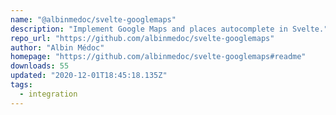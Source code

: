 ```yaml
---
name: "@albinmedoc/svelte-googlemaps"
description: "Implement Google Maps and places autocomplete in Svelte."
repo_url: "https://github.com/albinmedoc/svelte-googlemaps"
author: "Albin Médoc"
homepage: "https://github.com/albinmedoc/svelte-googlemaps#readme"
downloads: 55
updated: "2020-12-01T18:45:18.135Z"
tags: 
  - integration
---
```

